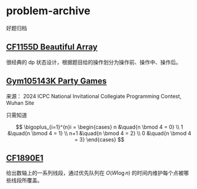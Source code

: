 # problem-archive

好题归档

## [CF1155D Beautiful Array](https://codeforces.com/contest/1155/problem/D)

很经典的 dp 状态设计，根据题目给的操作划分为操作前、操作中、操作后。

## [Gym105143K Party Games](https://codeforces.com/gym/105143/problem/K)

来源： 2024 ICPC National Invitational Collegiate Programming Contest, Wuhan Site

只需知道

$$
\bigoplus_{i=1}^{n}i =
\begin{cases}
n &\quad{n \bmod 4 = 0} \\
1 &\quad{n \bmod 4 = 1} \\
n+1 &\quad{n \bmod 4 = 2} \\
0 &\quad{n \bmod 4 = 3}
\end{cases}
$$

## [CF1890E1](https://codeforces.com/contest/1890/problem/E1)

给出数轴上的一系列线段，通过优先队列在 $O(W \log n)$ 的时间内维护每个点被哪些线段所覆盖。
